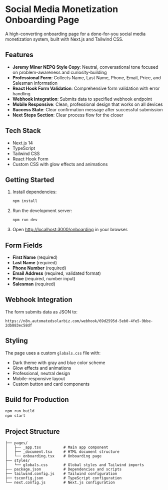 # Social Media Monetization Onboarding Page

A high-converting onboarding page for a done-for-you social media monetization system, built with Next.js and Tailwind CSS.

## Features

- **Jeremy Miner NEPQ Style Copy**: Neutral, conversational tone focused on problem-awareness and curiosity-building
- **Professional Form**: Collects Name, Last Name, Phone, Email, Price, and Salesman information
- **React Hook Form Validation**: Comprehensive form validation with error handling
- **Webhook Integration**: Submits data to specified webhook endpoint
- **Mobile Responsive**: Clean, professional design that works on all devices
- **Success State**: Clear confirmation message after successful submission
- **Next Steps Section**: Clear process flow for the closer

## Tech Stack

- Next.js 14
- TypeScript
- Tailwind CSS
- React Hook Form
- Custom CSS with glow effects and animations

## Getting Started

1. Install dependencies:
   ```bash
   npm install
   ```

2. Run the development server:
   ```bash
   npm run dev
   ```

3. Open [http://localhost:3000/onboarding](http://localhost:3000/onboarding) in your browser.

## Form Fields

- **First Name** (required)
- **Last Name** (required)
- **Phone Number** (required)
- **Email Address** (required, validated format)
- **Price** (required, number input)
- **Salesman** (required)

## Webhook Integration

The form submits data as JSON to:
```
https://n8n.automatedsolarbiz.com/webhook/69d2595d-5eb0-4fe5-9bbe-2db883ec58df
```

## Styling

The page uses a custom `globals.css` file with:
- Dark theme with gray and blue color scheme
- Glow effects and animations
- Professional, neutral design
- Mobile-responsive layout
- Custom button and card components

## Build for Production

```bash
npm run build
npm start
```

## Project Structure

```
├── pages/
│   ├── _app.tsx          # Main app component
│   ├── _document.tsx     # HTML document structure
│   └── onboarding.tsx    # Onboarding page
├── styles/
│   └── globals.css       # Global styles and Tailwind imports
├── package.json          # Dependencies and scripts
├── tailwind.config.js    # Tailwind configuration
├── tsconfig.json         # TypeScript configuration
└── next.config.js        # Next.js configuration
```

